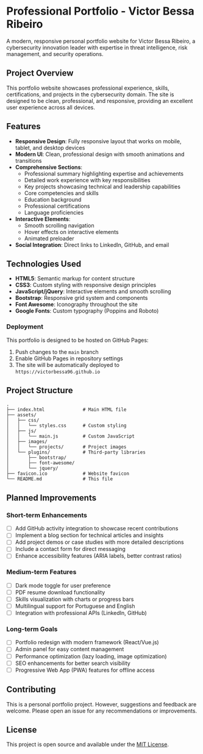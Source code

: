 # Professional Portfolio - Victor Bessa Ribeiro

A modern, responsive personal portfolio website for Victor Bessa Ribeiro, a cybersecurity innovation leader with expertise in threat intelligence, risk management, and security operations.

## Project Overview

This portfolio website showcases professional experience, skills, certifications, and projects in the cybersecurity domain. The site is designed to be clean, professional, and responsive, providing an excellent user experience across all devices.

## Features

- **Responsive Design**: Fully responsive layout that works on mobile, tablet, and desktop devices
- **Modern UI**: Clean, professional design with smooth animations and transitions
- **Comprehensive Sections**:
  - Professional summary highlighting expertise and achievements
  - Detailed work experience with key responsibilities
  - Key projects showcasing technical and leadership capabilities
  - Core competencies and skills
  - Education background
  - Professional certifications
  - Language proficiencies
- **Interactive Elements**:
  - Smooth scrolling navigation
  - Hover effects on interactive elements
  - Animated preloader
- **Social Integration**: Direct links to LinkedIn, GitHub, and email

## Technologies Used

- **HTML5**: Semantic markup for content structure
- **CSS3**: Custom styling with responsive design principles
- **JavaScript/jQuery**: Interactive elements and smooth scrolling
- **Bootstrap**: Responsive grid system and components
- **Font Awesome**: Iconography throughout the site
- **Google Fonts**: Custom typography (Poppins and Roboto)

### Deployment

This portfolio is designed to be hosted on GitHub Pages:
1. Push changes to the `main` branch
2. Enable GitHub Pages in repository settings
3. The site will be automatically deployed to `https://victorbessa96.github.io`

## Project Structure

```
.
├── index.html              # Main HTML file
├── assets/
│   ├── css/
│   │   └── styles.css      # Custom styling
│   ├── js/
│   │   └── main.js         # Custom JavaScript
│   ├── images/
│   │   └── projects/       # Project images
│   └── plugins/            # Third-party libraries
│       ├── bootstrap/
│       ├── font-awesome/
│       └── jquery/
├── favicon.ico             # Website favicon
└── README.md               # This file
```

## Planned Improvements

### Short-term Enhancements
- [ ] Add GitHub activity integration to showcase recent contributions
- [ ] Implement a blog section for technical articles and insights
- [ ] Add project demos or case studies with more detailed descriptions
- [ ] Include a contact form for direct messaging
- [ ] Enhance accessibility features (ARIA labels, better contrast ratios)

### Medium-term Features
- [ ] Dark mode toggle for user preference
- [ ] PDF resume download functionality
- [ ] Skills visualization with charts or progress bars
- [ ] Multilingual support for Portuguese and English
- [ ] Integration with professional APIs (LinkedIn, GitHub)

### Long-term Goals
- [ ] Portfolio redesign with modern framework (React/Vue.js)
- [ ] Admin panel for easy content management
- [ ] Performance optimization (lazy loading, image optimization)
- [ ] SEO enhancements for better search visibility
- [ ] Progressive Web App (PWA) features for offline access

## Contributing

This is a personal portfolio project. However, suggestions and feedback are welcome. Please open an issue for any recommendations or improvements.

## License

This project is open source and available under the [MIT License](LICENSE).